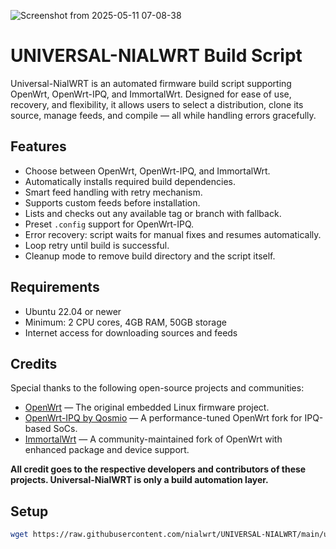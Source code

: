 ![Screenshot from 2025-05-11 07-08-38](https://github.com/user-attachments/assets/a2609ec0-e390-4090-98ec-73cac5060836)
# UNIVERSAL-NIALWRT Build Script

Universal-NialWRT is an automated firmware build script supporting OpenWrt, OpenWrt-IPQ, and ImmortalWrt. Designed for ease of use, recovery, and flexibility, it allows users to select a distribution, clone its source, manage feeds, and compile — all while handling errors gracefully.

## Features

- Choose between OpenWrt, OpenWrt-IPQ, and ImmortalWrt.
- Automatically installs required build dependencies.
- Smart feed handling with retry mechanism.
- Supports custom feeds before installation.
- Lists and checks out any available tag or branch with fallback.
- Preset `.config` support for OpenWrt-IPQ.
- Error recovery: script waits for manual fixes and resumes automatically.
- Loop retry until build is successful.
- Cleanup mode to remove build directory and the script itself.

## Requirements

- Ubuntu 22.04 or newer
- Minimum: 2 CPU cores, 4GB RAM, 50GB storage
- Internet access for downloading sources and feeds

## Credits

Special thanks to the following open-source projects and communities:

- [OpenWrt](https://openwrt.org/) — The original embedded Linux firmware project.
- [OpenWrt-IPQ by Qosmio](https://github.com/qosmio/openwrt-ipq) — A performance-tuned OpenWrt fork for IPQ-based SoCs.
- [ImmortalWrt](https://github.com/immortalwrt/immortalwrt) — A community-maintained fork of OpenWrt with enhanced package and device support.

**All credit goes to the respective developers and contributors of these projects. Universal-NialWRT is only a build automation layer.**

## Setup

```bash
wget https://raw.githubusercontent.com/nialwrt/UNIVERSAL-NIALWRT/main/universal-nialwrt.sh && chmod +x universal-nialwrt.sh && ./universal-nialwrt.sh

